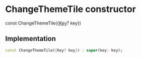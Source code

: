 


# ChangeThemeTile constructor






const
ChangeThemeTile(\{[Key](https://api.flutter.dev/flutter/foundation/Key-class.html)? key})

## Implementation

```dart
const ChangeThemeTile({Key? key}) : super(key: key);
```







